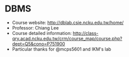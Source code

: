# DBMS

* Course website: http://dblab.csie.ncku.edu.tw/home/
* Professor: Chiang Lee
* Course detailed information: http://class-qry.acad.ncku.edu.tw/crm/course_map/course.php?dept=Q5&cono=P751900
* Particular thanks for @mcps5601 and IKM's lab 